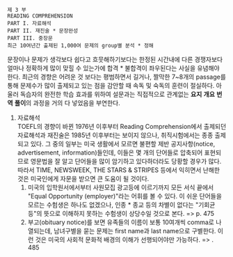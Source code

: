     제 3 부
    READING COMPREHENSION
    PART I. 자료해석 
    PART II. 재진술 * 문장완성
    PART III. 중장문
    최근 10여년간 출제된 1,000여 문제의 group별 분석 * 정해

  문장이나 문제가 생각보다 쉽다고 흐뭇해하기보다는 한정된 시간내에 다른 경쟁자보다 얼마나 정확하게 많이 맞힐 수 있는가에 합격 * 불합격이 좌우된다는 사실을 유념해야 한다.
  최근의 경향은 어려운 것 보다는 평범하면서 길거나, 짤막한 7~8개의 passage를 통해 문제수가 많이 출제되고 있는 점을 감안할 때 속독 및 숙독의 훈련이 절실하다. 
  아울러 독습자의 완전한 학습 효과를 위하여 설문과는 직접적으로 관계없는 **요지** **개요** **번역** **풀이**의 과정을 거의 다 넣었음을 부연한다.
  
  1. 자료해석  
    TOEFL의 경향이 바뀐 1976년 이후부터 Reading Comprehension에서 출제되던 자료해석과 재진술은 1985년 이후부터는 보이지 않으나, 취직시험에서는 종종 출제되고 있다. 
    그 중의 일부는 미국 생활에서 모르면 불편할 제반 공지사항(notice, advertisement, information)들인데, 이들은 몇 개의 단어들로 압축되어 표현되므로 영문법을 잘 알고 단어들을 많이 암기하고 있다하더라도 당황할 경우가 많다.
따라서 TIME, NEWSWEEK, THE STARS & STRIPES 등에서 익히면서 난해한 것은 미국인에게 자문을 받으면 큰 도움이 될 것이다.
        1. 미국의 입학원서에서부터 사원모집 광고등에 이르기까지 모든 서식 끝에서 "Equal Opportunity (employer)"라는 어휘를 볼 수 있다. 
        이 쉬운 단어들을 모르는 수험생은 하나도 없겠으나, 인종 * 종교 등의 차별이 없다는 "기회균등"의 뜻으로 이해하지 못하는 수험생이 상당수일 것으로 본다. => p. 475
        2. 부고(obituary notice)를 보면 유족들의 이름이 보통 10여개씩 comma로 나열되는데, 남녀구별을 묻는 문제는 first name과 last name으로 구별한다. 이런 것은 미국의 사회적 문화적 배경의 이해가 선행되어야만 가능하다. => . 485
